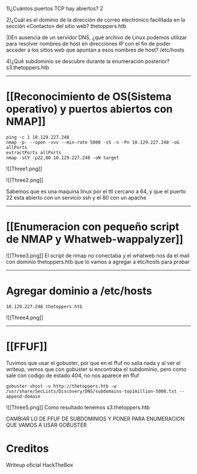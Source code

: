 1)¿Cuántos puertos TCP hay abiertos?
	2

2)¿Cuál es el dominio de la dirección de correo electrónico facilitada en la sección «Contacto» del sitio web?
	thetoppers.htb

3)En ausencia de un servidor DNS, ¿qué archivo de Linux podemos utilizar para resolver nombres de host en direcciones IP con el fin de poder acceder a los sitios web que apuntan a esos nombres de host?
	/etc/hosts

4)¿Qué subdominio se descubre durante la enumeración posterior?
	s3.thetoppers.htb

-------
# [[Reconocimiento de OS(Sistema operativo) y puertos abiertos con NMAP]]

```shell
ping -c 1 10.129.227.248
nmap -p- --open -vvv --min-rate 5000 -sS -n -Pn 10.129.227.248 -oG allPorts
extractPorts allPorts
nmap -sCV -p22,80 10.129.227.248 -oN target
```

![[Three1.png]]

![[Three2.png]]

Sabemos que es una maquina linux por el ttl cercano a 64, y que el puerto 22 esta abierto con un servicio ssh y el 80 con un apache

------
# [[Enumeracion con pequeño script de NMAP y Whatweb-wappalyzer]]
![[Three3.png]]
El script de nmap no conectaba y el whatweb nos da el mail con dominio thetoppers.htb que lo vamos a agregar a etc/hosts para probar

------

# Agregar dominio a /etc/hosts

```
10.129.227.248 thetoppers.htb
```

![[Three4.png]]

--------

# [[FFUF]]
Tuvimos que usar el gobuster, por que en el ffuf no salia nada y al ver el writeup, vemos que con gobuster si encontraba el subdominio, pero como sale con codigo de estado 404, no nos aparece en ffuf
```shell
gobuster vhost -u http://thetoppers.htb -w /usr/share/SecLists/Discovery/DNS/subdomains-top1million-5000.txt --append-domain
```
![[Three5.png]]
Como resultado tenemos s3.thetoppers.htb



CAMBIAR LO DE FFUF DE SUBDOMINIOS Y PONER PARA ENUMERACION QUE VAMOS A USAR GOBUSTER

# Creditos
Writeup oficial HackTheBox